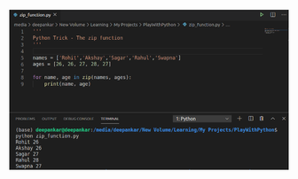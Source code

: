 
![zip_Function](https://github.com/deepankarkotnala/PlayWithPython/blob/master/Zip_Function/zip%20function.png)
